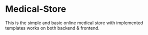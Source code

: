 # Medical-Store
This is the simple and basic online medical store with implemented templates works on both backend & frontend.
